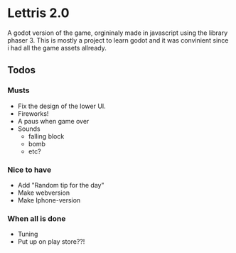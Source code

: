 # Lettris 2.0 

A godot version of the game, orgininaly made in javascript using the 
library phaser 3. This is mostly a project to learn godot and it was convinient 
since i had all the game assets allready. 

## Todos

### Musts
- Fix the design of the lower UI. 
- Fireworks!
- A paus when game over
- Sounds
	- falling block
	- bomb
	- etc?

### Nice to have
- Add "Random tip for the day"
- Make webversion
- Make Iphone-version

### When all is done
* Tuning
* Put up on play store??!
